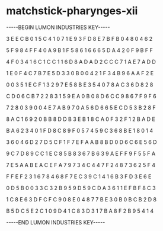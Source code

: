 # matchstick-pharynges-xii

-----BEGIN LUMON INDUSTRIES KEY-----

3 E E C B 0 1 5 C 4 1 0 7 1 E 9 3 F D 8 E 7 B F B 0 4 8 0 4 6 2

5 F 9 8 4 F F 4 0 A 9 B 1 F 5 8 6 1 6 6 6 5 D A 4 2 0 F 9 B F F

4 F 0 3 4 1 6 C 1 C C 1 1 6 D 8 A D A D 2 C C C 7 1 A E 7 A D D

1 E 0 F 4 C 7 B 7 E 5 D 3 3 0 B 0 0 4 2 1 F 3 4 B 9 6 A A F 2 E

0 0 3 5 1 E C F 1 3 2 9 7 E 5 8 B E 3 5 4 0 7 8 A C 3 6 D 8 2 8

C D 0 6 C B 7 2 2 8 3 1 5 9 E A 0 B 0 8 D 6 C C 9 8 6 7 F 9 F 6

7 2 8 0 3 9 0 0 4 E 7 A B 9 7 0 A 5 6 D 6 6 5 E C D 5 3 B 2 8 F

8 A C 1 6 9 2 0 B B 8 D D B 3 E B 1 8 C A 0 F 3 2 F 1 2 B A D E

B A 6 2 3 4 0 1 F D 8 C 8 9 F 0 5 7 4 5 9 C 3 6 8 B E 1 8 0 1 4

3 6 0 4 6 D 2 7 D 5 C F 1 F 7 E F A A B 8 B D 0 D 6 C 6 E 5 6 D

9 C 7 D 8 9 C C 1 E C 8 5 B 8 3 6 7 B 6 3 9 A E F F 9 F 5 5 F A

7 E 5 A A B E A C E F A 7 9 7 3 4 C 4 4 7 F 2 4 8 7 3 6 2 5 F 4

F F E F 2 3 1 6 7 8 4 6 8 F 7 E C 3 9 C 1 4 1 6 B 3 F D 3 E 6 E

0 D 5 B 0 0 3 3 C 3 2 B 9 5 9 D 5 9 C D A 3 6 1 1 E F B F 8 C 3

1 C 8 E 6 3 D F C F C 9 0 8 E 0 4 8 7 7 B E 3 0 B 0 B C B 2 D 8

B 5 D C 5 E 2 C 1 0 9 D 4 1 C 8 3 D 3 1 7 B A 8 F 2 B 9 5 4 1 4

-----END LUMON INDUSTRIES KEY-----
